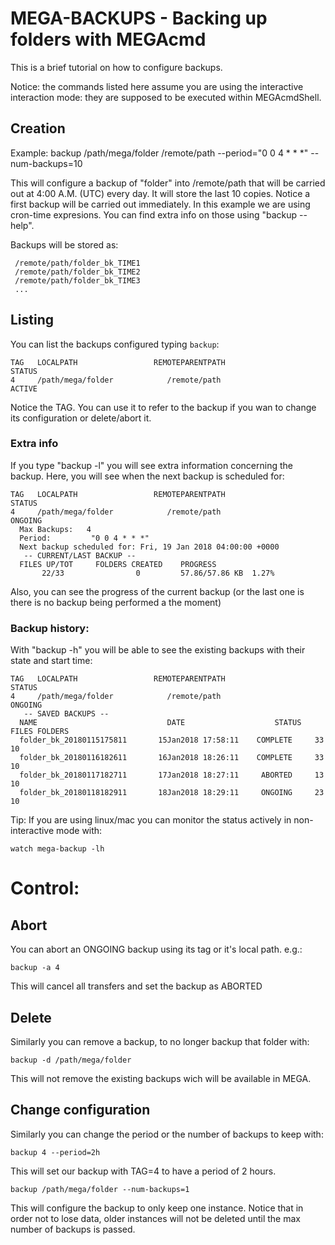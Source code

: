 # MEGA-BACKUPS - Backing up folders with MEGAcmd
This is a brief tutorial on how to configure backups.

Notice: the commands listed here assume you are using the interactive interaction mode: they are supposed to be executed within MEGAcmdShell.

## Creation
Example: 
backup /path/mega/folder /remote/path --period="0 0 4 * * *" --num-backups=10

This will configure a backup of "folder" into /remote/path that will be carried out
 at 4:00 A.M. (UTC) every day. It will store the last 10 copies. 
 Notice a first backup will be carried out immediately.
 In this example we are using cron-time expresions. 
 You can find extra info on those using "backup --help".
 
Backups will be stored as:
```
 /remote/path/folder_bk_TIME1
 /remote/path/folder_bk_TIME2
 /remote/path/folder_bk_TIME3
 ...
```

## Listing 

You can list the backups configured typing `backup`:

```
TAG   LOCALPATH                 REMOTEPARENTPATH                  STATUS
4     /path/mega/folder            /remote/path                   ACTIVE
```

Notice the TAG. You can use it to refer to the backup if you wan to change its configuration 
or delete/abort it.

### Extra info

If you type "backup -l" you will see extra information concerning the backup. Here, you will 
see when the next backup is scheduled for:
```
TAG   LOCALPATH                 REMOTEPARENTPATH                  STATUS
4     /path/mega/folder            /remote/path                  ONGOING
  Max Backups:   4
  Period:         "0 0 4 * * *"
  Next backup scheduled for: Fri, 19 Jan 2018 04:00:00 +0000
   -- CURRENT/LAST BACKUP --
  FILES UP/TOT     FOLDERS CREATED    PROGRESS
       22/33                0         57.86/57.86 KB  1.27%

```

Also, you can see the progress of the current backup 
(or the last one is there is no backup being performed a the moment)

### Backup history:
With "backup -h" you will be able to see the existing backups with their state and start time:

```
TAG   LOCALPATH                 REMOTEPARENTPATH                  STATUS
4     /path/mega/folder            /remote/path                  ONGOING
   -- SAVED BACKUPS --
  NAME                             DATE                    STATUS  FILES FOLDERS
  folder_bk_20180115175811       15Jan2018 17:58:11    COMPLETE     33      10
  folder_bk_20180116182611       16Jan2018 18:26:11    COMPLETE     33      10
  folder_bk_20180117182711       17Jan2018 18:27:11     ABORTED     13      10
  folder_bk_20180118182911       18Jan2018 18:29:11     ONGOING     23      10
```

Tip: If you are using linux/mac you can monitor the status actively in non-interactive mode with:
```
watch mega-backup -lh
```

# Control:

## Abort

You can abort an ONGOING backup using its tag or it's local path. e.g.:
```
backup -a 4
```
This will cancel all transfers and set the backup as ABORTED

## Delete

Similarly you can remove a backup, to no longer backup that folder with:
```
backup -d /path/mega/folder
``` 
This will not remove the existing backups wich will be available in MEGA.

## Change configuration

Similarly you can change the period or the number of backups to keep with:
```
backup 4 --period=2h
```
This will set our backup with TAG=4 to have a period of 2 hours.
```
backup /path/mega/folder --num-backups=1
```
This will configure the backup to only keep one instance. 
Notice that in order not to lose data, older instances will not be deleted until
the max number of backups is passed.
